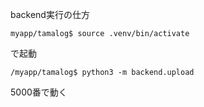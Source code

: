 backend実行の仕方
```
myapp/tamalog$ source .venv/bin/activate
```
で起動
```
/myapp/tamalog$ python3 -m backend.upload
```
5000番で動く
